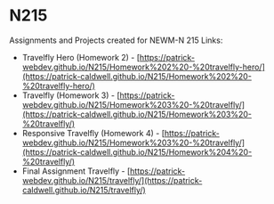 # N215
 Assignments and Projects created for NEWM-N 215
 Links:
 - Travelfly Hero (Homework 2) - [https://patrick-webdev.github.io/N215/Homework%202%20-%20travelfly-hero/](https://patrick-caldwell.github.io/N215/Homework%202%20-%20travelfly-hero/)
- Travelfly (Homework 3) - [https://patrick-webdev.github.io/N215/Homework%203%20-%20travelfly/](https://patrick-caldwell.github.io/N215/Homework%203%20-%20travelfly/)
- Responsive Travelfly (Homework 4) - [https://patrick-webdev.github.io/N215/Homework%203%20-%20travelfly/](https://patrick-caldwell.github.io/N215/Homework%204%20-%20travelfly/)
- Final Assignment Travelfly - [https://patrick-webdev.github.io/N215/travelfly/](https://patrick-caldwell.github.io/N215/travelfly/)
